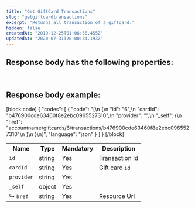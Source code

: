 ```yaml
---
title: "Get GiftCard Transactions"
slug: "getgiftcardtransactions"
excerpt: "Returns all transaction of a giftcard."
hidden: false
createdAt: "2019-12-25T01:06:56.455Z"
updatedAt: "2020-07-31T20:00:34.193Z"
---
```

## Response body has the following properties:
<table>
    <tr>
        <th>Name</th>
        <th>Type</th>
        <th>Mandatory</th>
        <th>Description</th>
    </tr>
    <tr>
        <td><code>id</code></td>
        <td>string</td>
        <td>Yes</td>
        <td> Transaction Id</td>
    </tr>
 <tr>
        <td><code>cardId</code></td>
        <td>string</td>
        <td>Yes</td>
        <td>Gift card <code>id</code></td>
    </tr>
<tr>
        <td><code>provider</code></td>
        <td>string</td>
        <td>Yes</td>
        <td></code></td>
    </tr>
 <tr>
        <td><code>_self</code></td>
        <td>object</td>
        <td>Yes</td>
        <td></td>
    </tr>
 <tr>
        <td>&#x21B3; <code>href</code></td>
        <td>string</td>
        <td>Yes</td>
        <td>Resource Url</td>
    </tr>
<br>

## Response body example:
[block:code]
{
  "codes": [
    {
      "code": "[\n  {\n    \"id\": \"6\",\n    \"cardId\": \"b476900cde63460f8e2ebc0965527310\",\n    \"provider\": \"\",\n    \"_self\": {\n      \"href\": \"accountname/giftcards/6/transactions/b476900cde63460f8e2ebc0965527310\"\n    }\n  }\n]",
      "language": "json"
    }
  ]
}
[/block]